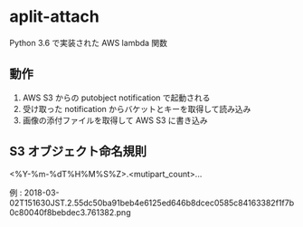 
# aplit-attach

Python 3.6 で実装された AWS lambda 関数

## 動作

1. AWS S3 からの putobject notification で起動される
2. 受け取った notification からバケットとキーを取得して読み込み
3. 画像の添付ファイルを取得して AWS S3 に書き込み

## S3 オブジェクト命名規則
<%Y-%m-%dT%H%M%S%Z>.<mutipart_count>.<sha512hash>.<size>.<extension>

例 : 2018-03-02T151630JST.2.55dc50ba91beb4e6125ed646b8dcec0585c84163382f1f7b0c80040f8bebdec3.761382.png
